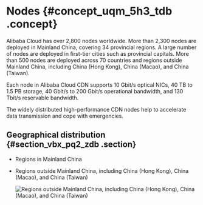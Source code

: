 # Nodes {#concept_uqm_5h3_tdb .concept}

Alibaba Cloud has over 2,800 nodes worldwide. More than 2,300 nodes are deployed in Mainland China, covering 34 provincial regions. A large number of nodes are deployed in first-tier cities such as provincial capitals. More than 500 nodes are deployed across 70 countries and regions outside Mainland China, including China \(Hong Kong\), China \(Macao\), and China \(Taiwan\).

Each node in Alibaba Cloud CDN supports 10 Gbit/s optical NICs, 40 TB to 1.5 PB storage, 40 Gbit/s to 200 Gbit/s operational bandwidth, and 130 Tbit/s reservable bandwidth.

The widely distributed high-performance CDN nodes help to accelerate data transmission and cope with emergencies.

## Geographical distribution {#section_vbx_pq2_zdb .section}

-   Regions in Mainland China
-   Regions outside Mainland China, including China \(Hong Kong\), China \(Macao\), and China \(Taiwan\)

    ![Regions outside Mainland China, including China (Hong Kong), China (Macao), and China (Taiwan)](http://static-aliyun-doc.oss-cn-hangzhou.aliyuncs.com/assets/img/5099/156759917332402_en-US.png)


